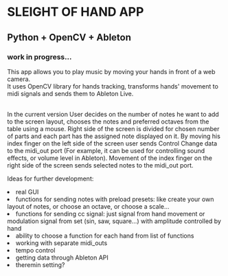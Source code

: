 <h1>SLEIGHT OF HAND APP</h1>
<h2>Python + OpenCV + Ableton</h2>
<h3>  work in progress...</h3>
This app allows you to play music by moving your hands in front of a web camera.
<br>
It uses OpenCV library for hands tracking, transforms hands' movement to midi signals and sends them to Ableton Live.
<br>
<br>

In the current version User decides on the number of notes he want to add to the screen layout, 
chooses the notes and preferred octaves from the table using a mouse.
Right side of the screen is divided for chosen number of parts and each part has the assigned note displayed on it.
By moving his index finger on the left side of the screen user sends Control Change data to the midi_out port
(For example, it can be used for controlling sound effects, or volume level in Ableton).
Movement of the index finger on the right side of the screen sends selected notes to the midi_out port.

Ideas for further development:
<li>real GUI</li>
<li>functions for sending notes with preload presets:
like create your own layout of notes, or choose an octave, or choose a scale…</li>
<li>functions for sending cc signal: just signal from hand movement or modulation signal from set (sin, saw, square…) with amplitude controlled by hand</li>
<li>ability to choose a function for each hand from list of functions</li>
<li>working with separate midi_outs</li>
<li>tempo control</li>
<li>getting data through Ableton API</li>
<li>theremin setting?</li>

